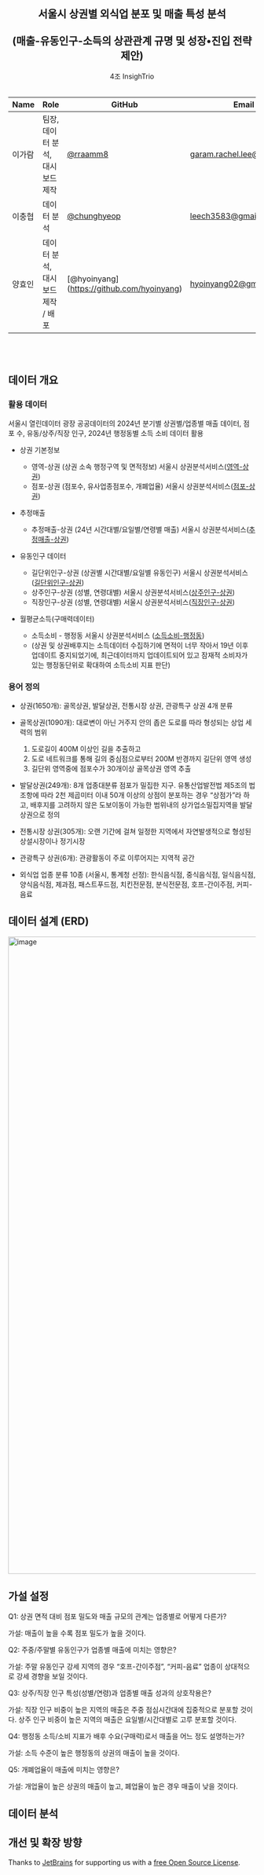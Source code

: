 
<h2 align="center">
  서울시 상권별 외식업 분포 및 매출 특성 분석 <br><br>
  (매출-유동인구-소득의 상관관계 규명 및 성장•진입 전략 제안)
</h2>

<p align="center">
  4조 InsighTrio <br><br>
</p>

<div align="center">

  | Name | Role | GitHub | Email |
  |------|------|---------|--------|
  | 이가람 | 팀장, 데이터 분석, 대시보드 제작 | [@rraamm8](https://github.com/rraamm8) | garam.rachel.lee@gmail.com |
  | 이충협 | 데이터 분석 | [@chunghyeop](https://github.com/jihunlee) | leech3583@gmail.com |
  | 양효인 | 데이터 분석, 대시보드 제작 / 배포 | [@hyoinyang] (https://github.com/hyoinyang) | hyoinyang02@gmail.com |
  
</div>
<br><br>

## 데이터 개요

### 활용 데이터

서울시 열린데이터 광장 공공데이터의 2024년 분기별 상권별/업종별 매출 데이터, 점포 수, 유동/상주/직장 인구, 2024년 행정동별 소득 소비 데이터 활용

* 상권 기본정보

  * 영역-상권 (상권 소속 행정구역 및 면적정보) 서울시 상권분석서비스([영역-상권](https://data.seoul.go.kr/dataList/OA-15560/S/1/datasetView.do)) 
  * 점포-상권 (점포수, 유사업종점포수, 개폐업율) 서울시 상권분석서비스([점포-상권](https://data.seoul.go.kr/dataList/OA-15577/S/1/datasetView.do))

* 추정매출

  * 추정매출-상권 (24년 시간대별/요일별/연령별 매출) 서울시 상권분석서비스([추정매출-상권](https://data.seoul.go.kr/dataList/OA-15572/S/1/datasetView.do#)) 

* 유동인구 데이터

  * 길단위인구-상권 (상권별 시간대별/요일별 유동인구) 서울시 상권분석서비스([길단위인구-상권](https://data.seoul.go.kr/dataList/OA-15568/S/1/datasetView.do)) 
  * 상주인구-상권 (성별, 연령대별) 서울시 상권분석서비스([상주인구-상권](https://data.seoul.go.kr/dataList/OA-15584/S/1/datasetView.do)) 
  * 직장인구-상권 (성별, 연령대별) 서울시 상권분석서비스([직장인구-상권](https://data.seoul.go.kr/dataList/OA-15569/S/1/datasetView.do)) 

* 월평균소득(구매력데이터)

  * 소득소비 - 행정동 서울시 상권분석서비스 ([소득소비-행정동](https://data.seoul.go.kr/dataList/OA-22166/S/1/datasetView.do)) 
  * (상권 및 상권배후지는 소득데이터 수집하기에 면적이 너무 작아서 19년 이후 업데이트 중지되었기에, 최근데이터까지 업데이트되어 있고 잠재적 소비자가 있는 행정동단위로 확대하여 소득소비 지표 판단)


### 용어 정의

* 상권(1650개): 골목상권, 발달상권, 전통시장 상권, 관광특구 상권 4개 분류

* 골목상권(1090개): 대로변이 아닌 거주지 안의 좁은 도로를 따라 형성되는 상업 세력의 범위
  1. 도로길이 400M 이상인 길을 추출하고
  2. 도로 네트워크를 통해 길의 중심점으로부터 200M 반경까지 길단위 영역 생성
  3. 길단위 영역중에 점포수가 30개이상 골목상권 영역 추출

* 발달상권(249개): 8개 업종대분류 점포가 밀집한 지구. 유통산업발전법 제5조의 법조항에 따라 2천 제곱미터 이내 50개 이상의 상점이 분포하는 경우 “상점가”라 하고, 배후지를 고려하지 않은 도보이동이 가능한 범위내의 상가업소밀집지역을 발달상권으로 정의

* 전통시장 상권(305개): 오랜 기간에 걸쳐 일정한 지역에서 자연발생적으로 형성된 상설시장이나 정기시장

* 관광특구 상권(6개): 관광활동이 주로 이루어지는 지역적 공간

* 외식업 업종 분류 10종 (서울시, 통계청 선정): 한식음식점, 중식음식점, 일식음식점, 양식음식점, 제과점, 패스트푸드점, 치킨전문점, 분식전문점, 호프-간이주점, 커피-음료

## 데이터 설계 (ERD)
<img width="1918" height="1298" alt="image" src="https://github.com/user-attachments/assets/c36ae517-4977-4c15-92fa-20f29fec1619" />


## 가설 설정

Q1: 상권 면적 대비 점포 밀도와 매출 규모의 관계는 업종별로 어떻게 다른가? 

가설: 매출이 높을 수록 점포 밀도가 높을 것이다.

Q2: 주중/주말별 유동인구가 업종별 매출에 미치는 영향은?

가설: 주말 유동인구 강세 지역의 경우 “호프-간이주점”, “커피-음료” 업종이 상대적으로 강세 경향을 보일 것이다.

Q3: 상주/직장 인구 특성(성별/연령)과 업종별 매출 성과의 상호작용은?

가설: 직장 인구 비중이 높은 지역의 매출은 주중 점심시간대에 집중적으로 분포할 것이다. 상주 인구 비중이 높은 지역의 매출은 요일별/시간대별로 고루 분포할 것이다.

Q4: 행정동 소득/소비 지표가 배후 수요(구매력)로서 매출을 어느 정도 설명하는가?

가설: 소득 수준이 높은 행정동의 상권의 매출이 높을 것이다. 

Q5: 개폐업율이 매출에 미치는 영향은?

가설: 개업율이 높은 상권의 매출이 높고, 폐업율이 높은 경우 매출이 낮을 것이다. 

## 데이터 분석




## 개선 및 확장 방향







Thanks to [JetBrains](https://www.jetbrains.com) for supporting us with a [free Open Source License](https://www.jetbrains.com/buy/opensource).
